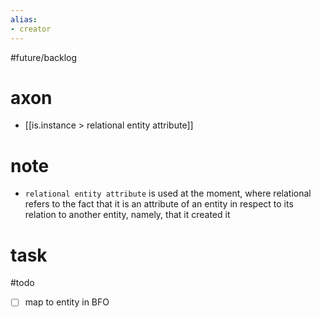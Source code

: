 ```yaml
---
alias:
- creator
---
```

#future/backlog 

# axon
- [[is.instance > relational entity attribute]]

# note
- `relational entity attribute` is used at the moment, where relational refers to the fact that it is an attribute of an entity in respect to its relation to another entity, namely, that it created it

# task
#todo 
- [ ] map to entity in BFO


